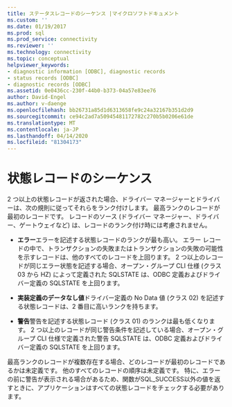 ```yaml
---
title: ステータスレコードのシーケンス |マイクロソフトドキュメント
ms.custom: ''
ms.date: 01/19/2017
ms.prod: sql
ms.prod_service: connectivity
ms.reviewer: ''
ms.technology: connectivity
ms.topic: conceptual
helpviewer_keywords:
- diagnostic information [ODBC], diagnostic records
- status records [ODBC]
- diagnostic records [ODBC]
ms.assetid: 0e0436cc-230f-44b0-b373-04a57e83ee76
author: David-Engel
ms.author: v-daenge
ms.openlocfilehash: bb26731a85d1d6313658fe9c24a32167b351d2d9
ms.sourcegitcommit: ce94c2ad7a50945481172782c270b5b0206e61de
ms.translationtype: MT
ms.contentlocale: ja-JP
ms.lasthandoff: 04/14/2020
ms.locfileid: "81304173"
---
```

# <a name="sequence-of-status-records"></a>状態レコードのシーケンス
2 つ以上の状態レコードが返された場合、ドライバー マネージャーとドライバーは、次の規則に従ってそれらをランク付けします。 最高ランクのレコードが最初のレコードです。 レコードのソース (ドライバー マネージャー、ドライバー、ゲートウェイなど) は、レコードのランク付け時には考慮されません。  
  
-   **エラー**エラーを記述する状態レコードのランクが最も高い。 エラー レコードの中で、トランザクションの失敗またはトランザクションの失敗の可能性を示すレコードは、他のすべてのレコードを上回ります。 2 つ以上のレコードが同じエラー状態を記述する場合、オープン・グループ CLI 仕様 (クラス 03 から HZ) によって定義された SQLSTATE は、ODBC 定義およびドライバー定義の SQLSTATE を上回ります。  
  
-   **実装定義のデータなし値**ドライバー定義の No Data 値 (クラス 02) を記述する状態レコードは、2 番目に高いランクを持ちます。  
  
-   **警告**警告を記述する状態レコード (クラス 01) のランクは最も低くなります。 2 つ以上のレコードが同じ警告条件を記述している場合、オープン・グループ CLI 仕様で定義された警告 SQLSTATE は、ODBC 定義およびドライバー定義の SQLSTATE を上回ります。  
  
 最高ランクのレコードが複数存在する場合、どのレコードが最初のレコードであるかは未定義です。 他のすべてのレコードの順序は未定義です。 特に、エラーの前に警告が表示される場合があるため、関数がSQL_SUCCESS以外の値を返すときに、アプリケーションはすべての状態レコードをチェックする必要があります。
